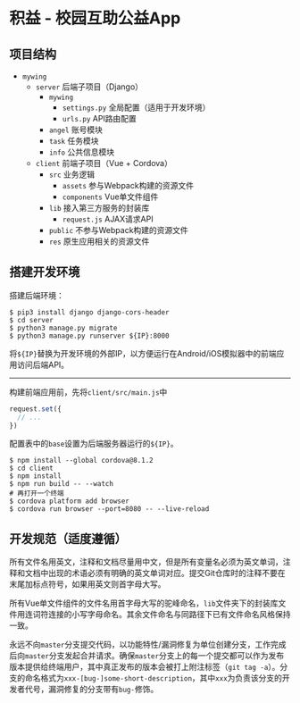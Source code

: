 # 积益 - 校园互助公益App

## 项目结构

* `mywing`
  * `server` 后端子项目（Django）
    * `mywing`
      * `settings.py` 全局配置（适用于开发环境）
      * `urls.py` API路由配置
    * `angel` 账号模块
    * `task` 任务模块
    * `info` 公共信息模块
  * `client` 前端子项目（Vue + Cordova）
    * `src` 业务逻辑
      * `assets` 参与Webpack构建的资源文件
      * `components` Vue单文件组件
    * `lib` 接入第三方服务的封装库
      * `request.js` AJAX请求API
    * `public` 不参与Webpack构建的资源文件
    * `res` 原生应用相关的资源文件

## 搭建开发环境

搭建后端环境：

```
$ pip3 install django django-cors-header
$ cd server
$ python3 manage.py migrate
$ python3 manage.py runserver ${IP}:8000
```

将`${IP}`替换为开发环境的外部IP，以方便运行在Android/iOS模拟器中的前端应用访问后端API。

----

构建前端应用前，先将`client/src/main.js`中

```js
request.set({
  // ...
})
```

配置表中的`base`设置为后端服务器运行的`${IP}`。

```
$ npm install --global cordova@8.1.2
$ cd client
$ npm install
$ npm run build -- --watch
# 再打开一个终端
$ cordova platform add browser
$ cordova run browser --port=8080 -- --live-reload
```

## 开发规范（适度遵循）

所有文件名用英文，注释和文档尽量用中文，但是所有变量名必须为英文单词，注释和文档中出现的术语必须有明确的英文单词对应。提交Git仓库时的注释不要在末尾加标点符号，如果用英文则首字母大写。

所有Vue单文件组件的文件名用首字母大写的驼峰命名，`lib`文件夹下的封装库文件用连词符连接的小写字母命名。其余文件命名与同路径下已有文件命名风格保持一致。

永远不向`master`分支提交代码，以功能特性/漏洞修复为单位创建分支，工作完成后向`master`分支发起合并请求。确保`master`分支上的每一个提交都可以作为发布版本提供给终端用户，其中真正发布的版本会被打上附注标签（`git tag -a`）。分支的命名格式为`xxx-[bug-]some-short-description`，其中`xxx`为负责该分支的开发者代号，漏洞修复的分支带有`bug-`修饰。
